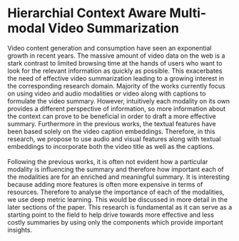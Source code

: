 # Hierarchial Context Aware Multi-modal Video Summarization

Video content generation and consumption have seen an exponential growth in recent years. The massive amount of video data on the web is a stark contrast to limited browsing time at the hands of users who want to look for the relevant information as quickly as possible. This exacerbates the need of effective video summarization leading to a growing interest in the corresponding research domain. Majority of the works currently focus on using video and audio modalities or video along with captions to formulate the video summary. However, intuitively each modality on its own provides a different perspective of information, so more information about the context can prove to be beneficial in order to draft a more effective summary. Furthermore in the previous works, the textual features have been based solely on the video caption embeddings. Therefore, in this research, we propose to use audio and visual features along with textual embeddings to incorporate both the video title as well as the captions. <br> <br>
Following the previous works, it is often not evident how a particular modality is influencing the summary and therefore how important each of the modalities are for an enriched and meaningful summary.  It is interesting because adding more features is often more expensive in terms of resources. Therefore to analyse the importance of each of the modalities, we use deep metric learning. This would be discussed in more detail in the later sections of the paper. This research is fundamental as it can serve as a starting point to the field to help drive towards more effective and less costly summaries by using only the components which provide important insights.